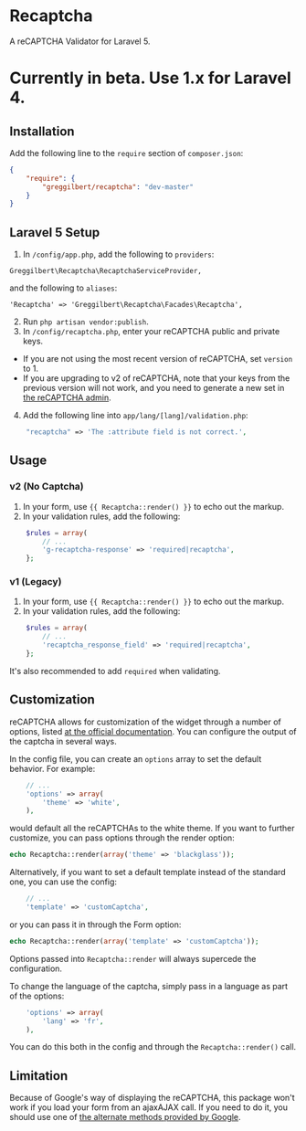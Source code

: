 Recaptcha
=========

A reCAPTCHA Validator for Laravel 5.

# Currently in beta. Use 1.x for Laravel 4.

## Installation

Add the following line to the `require` section of `composer.json`:

```json
{
    "require": {
        "greggilbert/recaptcha": "dev-master"
    }
}
```

## Laravel 5 Setup

1. In `/config/app.php`, add the following to `providers`:
```
Greggilbert\Recaptcha\RecaptchaServiceProvider,
```
and the following to `aliases`:
```
'Recaptcha' => 'Greggilbert\Recaptcha\Facades\Recaptcha',
```
2. Run `php artisan vendor:publish`.
3. In `/config/recaptcha.php`, enter your reCAPTCHA public and private keys.
  * If you are not using the most recent version of reCAPTCHA, set `version` to 1. 
  * If you are upgrading to v2 of reCAPTCHA, note that your keys from the previous version will not work, and you need to generate a new set in [the reCAPTCHA admin](https://www.google.com/recaptcha/admin).
4. Add the following line into `app/lang/[lang]/validation.php`:

```php
    "recaptcha" => 'The :attribute field is not correct.',
```

## Usage

### v2 (No Captcha)
1. In your form, use `{{ Recaptcha::render() }}` to echo out the markup.
2. In your validation rules, add the following:

```php
    $rules = array(
        // ...
        'g-recaptcha-response' => 'required|recaptcha',
    };
```

### v1 (Legacy)
1. In your form, use `{{ Recaptcha::render() }}` to echo out the markup.
2. In your validation rules, add the following:

```php
    $rules = array(
        // ...
        'recaptcha_response_field' => 'required|recaptcha',
    };
```

It's also recommended to add `required` when validating.

## Customization

reCAPTCHA allows for customization of the widget through a number of options, listed [at the official documentation](https://developers.google.com/recaptcha/docs/customization). You can configure the output of the captcha in several ways.

In the config file, you can create an `options` array to set the default behavior. For example:

```php
    // ...
    'options' => array(
		'theme' => 'white',
	),
```

would default all the reCAPTCHAs to the white theme. If you want to further customize, you can pass options through the render option:

```php
echo Recaptcha::render(array('theme' => 'blackglass'));
```

Alternatively, if you want to set a default template instead of the standard one, you can use the config:

```php
    // ...
    'template' => 'customCaptcha',
```

or you can pass it in through the Form option:

```php
echo Recaptcha::render(array('template' => 'customCaptcha'));
```

Options passed into `Recaptcha::render` will always supercede the configuration.

To change the language of the captcha, simply pass in a language as part of the options:

```php
    'options' => array(
        'lang' => 'fr',
	),
```

You can do this both in the config and through the `Recaptcha::render()` call.

## Limitation

Because of Google's way of displaying the reCAPTCHA, this package won't work if you load your form from an ajaxAJAX call.
If you need to do it, you should use one of [the alternate methods provided by Google](https://developers.google.com/recaptcha/docs/display?csw=1).
